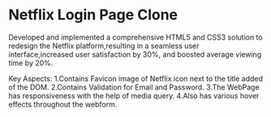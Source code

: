 <h1>Netflix Login Page Clone</h1> 
<p>Developed and implemented a comprehensive HTML5 and CSS3 solution to redesign the Netflix platform,resulting in a seamless user interface,increased user satisfaction by 30%, and boosted average viewing time by 20%.</p>

<p>Key Aspects:
1.Contains Favicon image of Netflix icon next to the title added of the DOM.
2.Contains Validation for Email and Password.
3.The WebPage has responsiveness with the help of media query.
4.Also has various hover effects throughout the webform.</p>
  


